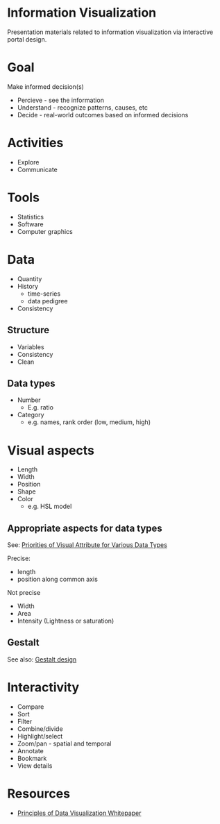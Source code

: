 # Information Visualization
Presentation materials related to information visualization via interactive portal design.

# Goal
Make informed decision(s)

* Percieve - see the information
* Understand - recognize patterns, causes, etc
* Decide - real-world outcomes based on informed decisions

# Activities
* Explore
* Communicate
 
# Tools
* Statistics
* Software
* Computer graphics

# Data
* Quantity
* History
  * time-series
  * data pedigree
* Consistency

## Structure
* Variables
* Consistency
* Clean

## Data types
* Number
  * E.g. ratio
* Category
  * e.g. names, rank order (low, medium, high) 

# Visual aspects
* Length
* Width
* Position
* Shape
* Color
  * e.g. HSL model

## Appropriate aspects for data types
See: [Priorities of Visual Attribute for Various Data Types](https://www.siggraph.org/education/materials/HyperVis/asp_data/overview.htm)

Precise:
* length
* position along common axis
 
Not precise
* Width
* Area
* Intensity (Lightness or saturation)

## Gestalt
See also: [Gestalt design](https://en.wikipedia.org/wiki/Gestalt_psychology#Gestalt_and_Design)

# Interactivity
* Compare
* Sort
* Filter
* Combine/divide
* Highlight/select
* Zoom/pan - spatial and temporal
* Annotate
* Bookmark
* View details

# Resources
* [Principles of Data Visualization Whitepaper](http://www.fusioncharts.com/whitepapers/downloads/Principles-of-Data-Visualization.pdf)
